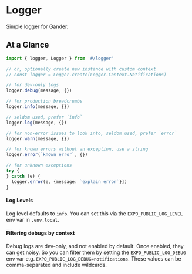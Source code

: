 # Logger

Simple logger for Gander.

## At a Glance

```typescript
import { logger, Logger } from '#/logger'

// or, optionally create new instance with custom context
// const logger = Logger.create(Logger.Context.Notifications)

// for dev-only logs
logger.debug(message, {})

// for production breadcrumbs
logger.info(message, {})

// seldom used, prefer `info`
logger.log(message, {})

// for non-error issues to look into, seldom used, prefer `error`
logger.warn(message, {})

// for known errors without an exception, use a string
logger.error(`known error`, {})

// for unknown exceptions
try {
} catch (e) {
  logger.error(e, {message: `explain error`}])
}
```

#### Log Levels

Log level defaults to `info`. You can set this via the `EXPO_PUBLIC_LOG_LEVEL`
env var in `.env.local`.

#### Filtering debugs by context

Debug logs are dev-only, and not enabled by default. Once enabled, they can get
noisy. So you can filter them by setting the `EXPO_PUBLIC_LOG_DEBUG` env var
e.g. `EXPO_PUBLIC_LOG_DEBUG=notifications`. These values can be comma-separated
and include wildcards.
